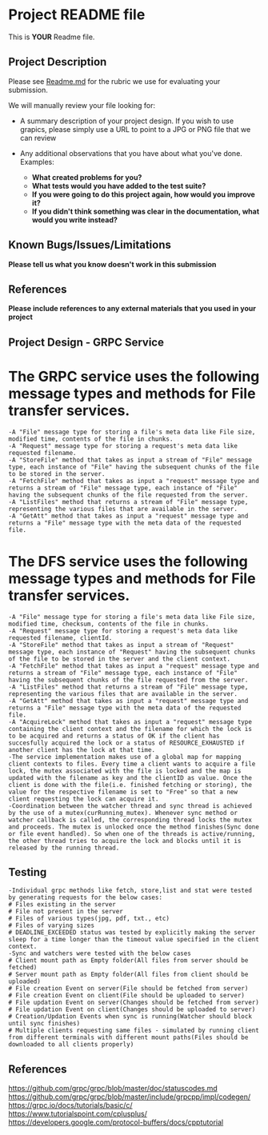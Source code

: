 
# Project README file

This is **YOUR** Readme file.

## Project Description

Please see [Readme.md](Readme.md) for the rubric we use for evaluating your submission.

We will manually review your file looking for:

- A summary description of your project design.  If you wish to use grapics, please simply use a URL to point to a JPG or PNG file that we can review

- Any additional observations that you have about what you've done. Examples:
	- __What created problems for you?__
	- __What tests would you have added to the test suite?__
	- __If you were going to do this project again, how would you improve it?__
	- __If you didn't think something was clear in the documentation, what would you write instead?__

## Known Bugs/Issues/Limitations

__Please tell us what you know doesn't work in this submission__

## References

__Please include references to any external materials that you used in your project__

## Project Design - GRPC Service
# The GRPC service uses the following message types and methods for File transfer services.
	-A "File" message type for storing a file's meta data like File size, modified time, contents of the file in chunks.
	-A "Request" message type for storing a request's meta data like requested filename.
	-A "StoreFile" method that takes as input a stream of "File" message type, each instance of "File" having the subsequent chunks of the file to be stored in the server.
	-A "FetchFile" method that takes as input a "request" message type and returns a stream of "File" message type, each instance of "File" having the subsequent chunks of the file requested from the server.
	-A "ListFiles" method that returns a stream of "File" message type, representing the various files that are available in the server.
	-A "GetAtt" method that takes as input a "request" message type and returns a "File" message type with the meta data of the requested file.
# The DFS service uses the following message types and methods for File transfer services.
	-A "File" message type for storing a file's meta data like File size, modified time, checksum, contents of the file in chunks.
	-A "Request" message type for storing a request's meta data like requested filename, clientId.
	-A "StoreFile" method that takes as input a stream of "Request" message type, each instance of "Request" having the subsequent chunks of the file to be stored in the server and the client context.
	-A "FetchFile" method that takes as input a "request" message type and returns a stream of "File" message type, each instance of "File" having the subsequent chunks of the file requested from the server.
	-A "ListFiles" method that returns a stream of "File" message type, representing the various files that are available in the server.
	-A "GetAtt" method that takes as input a "request" message type and returns a "File" message type with the meta data of the requested file.
	-A "AcquireLock" method that takes as input a "request" message type containing the client context and the filename for which the lock is to be acquired and returns a status of OK if the client has succesfully acquired the lock or a status of RESOURCE_EXHAUSTED if another client has the lock at that time.
	-The service implementation makes use of a global map for mapping client contexts to files. Every time a client wants to acquire a file lock, the mutex associated with the file is locked and the map is updated with the filename as key and the clientID as value. Once the client is done with the file(i.e. finished fetching or storing), the value for the respective filename is set to "Free" so that a new client requesting the lock can acquire it. 
	-Coordination between the watcher thread and sync thread is achieved by the use of a mutex(curRunning_mutex). Whenever sync method or watcher callback is called, the corresponding thread locks the mutex and proceeds. The mutex is unlocked once the method finishes(Sync done or file event handled). So when one of the threads is active/running, the other thread tries to acquire the lock and blocks until it is released by the running thread.

## Testing
	-Individual grpc methods like fetch, store,list and stat were tested by generating requests for the below cases:
	# Files existing in the server
	# File not present in the server
	# Files of various types(jpg, pdf, txt., etc)
	# Files of varying sizes
	# DEADLINE_EXCEEDED status was tested by explicitly making the server sleep for a time longer than the timeout value specified in the client context.
	-Sync and watchers were tested with the below cases 
	# Client mount path as Empty folder(All files from server should be fetched)
	# Server mount path as Empty folder(All files from client should be uploaded)
	# File creation Event on server(File should be fetched from server)
	# File creation Event on client(File should be uploaded to server)
	# File updation Event on server(Changes should be fetched from server)
	# File updation Event on client(Changes should be uploaded to server)
	# Creation/Updation Events when sync is running(Watcher should block until sync finishes)
	# Multiple clients requesting same files - simulated by running client from different terminals with different mount paths(Files should be downloaded to all clients properly)

## References
https://github.com/grpc/grpc/blob/master/doc/statuscodes.md
https://github.com/grpc/grpc/blob/master/include/grpcpp/impl/codegen/
https://grpc.io/docs/tutorials/basic/c/
https://www.tutorialspoint.com/cplusplus/
https://developers.google.com/protocol-buffers/docs/cpptutorial
